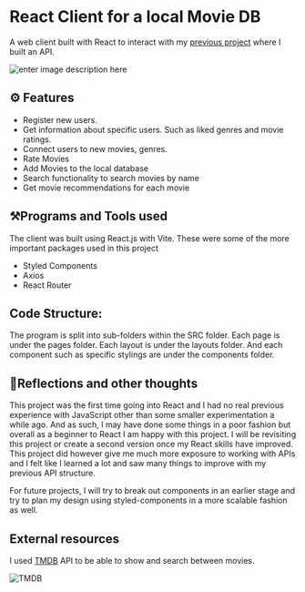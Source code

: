 
  

# React Client for a local Movie DB
  A web client built with React to interact with my [previous project](https://github.com/Chrisvasa/MovieSystem) where I built an API.

![enter image description here](https://i.ibb.co/xXX4FJN/Screenshot-2023-05-14-200418.png)

  

## ⚙️ Features
- Register new users.
- Get information about specific users. Such as liked genres and movie ratings.
- Connect users to new movies, genres.
- Rate Movies
- Add Movies to the local database
- Search functionality to search movies by name
- Get movie recommendations for each movie

## ⚒️Programs and Tools used
The client was built using React.js with Vite.
These were some of the more important packages used in this project
- Styled Components
- Axios
- React Router


## Code Structure:
  The program is split into sub-folders within the SRC folder.
  Each page is under the pages folder. 
  Each layout is under the layouts folder.
  And each component such as specific stylings are under the components folder.

  

  

## 🤔Reflections and other thoughts
This project was the first time going into React and I had no real previous experience with JavaScript other than some smaller experimentation a while ago. 
And as such, I may have done some things in a poor fashion but overall as a beginner to React I am happy with this project. I will be revisiting this project or create a second version once my React skills have improved.
This project did however give me much more exposure to working with APIs and I felt like I learned a lot and saw many things to improve with my previous API structure. 

For future projects, I will try to break out components in an earlier stage and try to plan my design using styled-components in a more scalable fashion as well.

  

## External resources
I used [TMDB](https://www.themoviedb.org) API to be able to show and search between movies.

![TMDB](https://www.themoviedb.org/assets/2/v4/logos/v2/blue_short-8e7b30f73a4020692ccca9c88bafe5dcb6f8a62a4c6bc55cd9ba82bb2cd95f6c.svg)
